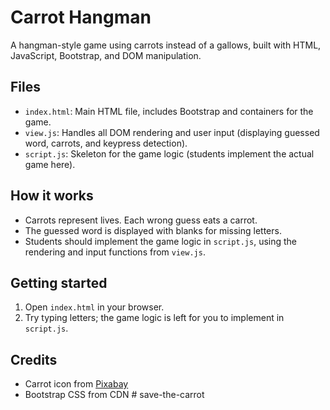 # Carrot Hangman

A hangman-style game using carrots instead of a gallows, built with HTML, JavaScript, Bootstrap, and DOM manipulation.

## Files
- `index.html`: Main HTML file, includes Bootstrap and containers for the game.
- `view.js`: Handles all DOM rendering and user input (displaying guessed word, carrots, and keypress detection).
- `script.js`: Skeleton for the game logic (students implement the actual game here).

## How it works
- Carrots represent lives. Each wrong guess eats a carrot.
- The guessed word is displayed with blanks for missing letters.
- Students should implement the game logic in `script.js`, using the rendering and input functions from `view.js`.

## Getting started
1. Open `index.html` in your browser.
2. Try typing letters; the game logic is left for you to implement in `script.js`.

## Credits
- Carrot icon from [Pixabay](https://pixabay.com/vectors/carrot-vegetable-food-root-145064/)
- Bootstrap CSS from CDN
#   s a v e - t h e - c a r r o t 
 
 

